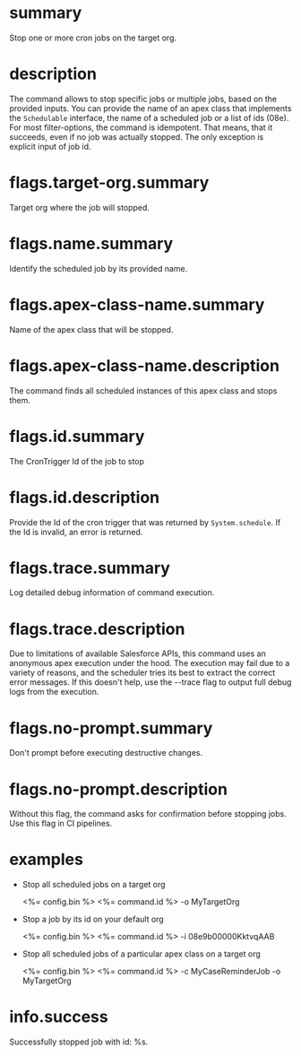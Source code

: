 # summary

Stop one or more cron jobs on the target org.

# description

The command allows to stop specific jobs or multiple jobs, based on the provided inputs. You can provide the name of an apex class that implements the `Schedulable` interface, the name of a scheduled job or a list of ids (08e). For most filter-options, the command is idempotent. That means, that it succeeds, even if no job was actually stopped. The only exception is explicit input of job id.

# flags.target-org.summary

Target org where the job will stopped.

# flags.name.summary

Identify the scheduled job by its provided name.

# flags.apex-class-name.summary

Name of the apex class that will be stopped.

# flags.apex-class-name.description

The command finds all scheduled instances of this apex class and stops them.

# flags.id.summary

The CronTrigger Id of the job to stop

# flags.id.description

Provide the Id of the cron trigger that was returned by `System.schedule`. If the Id is invalid, an error is returned.

# flags.trace.summary

Log detailed debug information of command execution.

# flags.trace.description

Due to limitations of available Salesforce APIs, this command uses an anonymous apex execution under the hood. The execution may fail due to a variety of reasons, and the scheduler tries its best to extract the correct error messages. If this doesn't help, use the --trace flag to output full debug logs from the execution.

# flags.no-prompt.summary

Don't prompt before executing destructive changes.

# flags.no-prompt.description

Without this flag, the command asks for confirmation before stopping jobs. Use this flag in CI pipelines.

# examples

- Stop all scheduled jobs on a target org

  <%= config.bin %> <%= command.id %> -o MyTargetOrg

- Stop a job by its id on your default org

  <%= config.bin %> <%= command.id %> -i 08e9b00000KktvqAAB

- Stop all scheduled jobs of a particular apex class on a target org

  <%= config.bin %> <%= command.id %> -c MyCaseReminderJob -o MyTargetOrg

# info.success

Successfully stopped job with id: %s.
